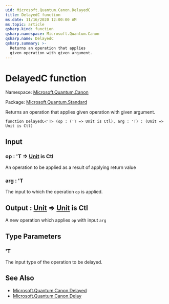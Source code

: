 ```yaml
---
uid: Microsoft.Quantum.Canon.DelayedC
title: DelayedC function
ms.date: 11/16/2020 12:00:00 AM
ms.topic: article
qsharp.kind: function
qsharp.namespace: Microsoft.Quantum.Canon
qsharp.name: DelayedC
qsharp.summary: >-
  Returns an operation that applies
  given operation with given argument.
---
```


# DelayedC function

Namespace: [Microsoft.Quantum.Canon](xref:Microsoft.Quantum.Canon)

Package: [Microsoft.Quantum.Standard](https://nuget.org/packages/Microsoft.Quantum.Standard)


Returns an operation that appliesgiven operation with given argument.

```qsharp
function DelayedC<'T> (op : ('T => Unit is Ctl), arg : 'T) : (Unit => Unit is Ctl)
```


## Input

### op : 'T => [Unit](xref:microsoft.quantum.lang-ref.unit)  is Ctl

An operation to be applied as a result of applying return value


### arg : 'T

The input to which the operation `op` is applied.



## Output : [Unit](xref:microsoft.quantum.lang-ref.unit) => [Unit](xref:microsoft.quantum.lang-ref.unit)  is Ctl

A new operation which applies `op` with input `arg`

## Type Parameters

### 'T

The input type of the operation to be delayed.

## See Also

- [Microsoft.Quantum.Canon.Delayed](xref:Microsoft.Quantum.Canon.Delayed)
- [Microsoft.Quantum.Canon.Delay](xref:Microsoft.Quantum.Canon.Delay)